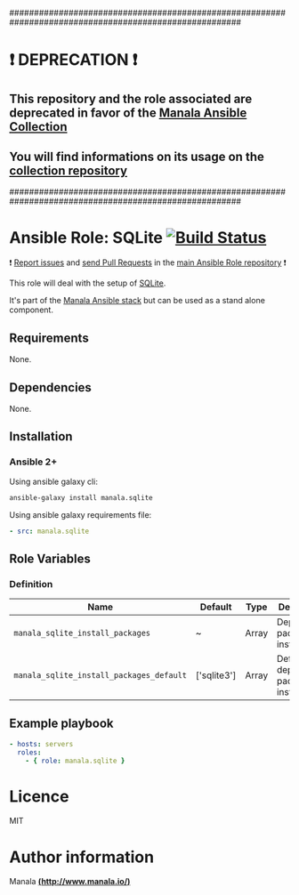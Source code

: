 #######################################################################################################

# :exclamation: DEPRECATION :exclamation:

## This repository and the role associated are deprecated in favor of the [Manala Ansible Collection](https://galaxy.ansible.com/manala/roles)

## You will find informations on its usage on the [collection repository](https://github.com/manala/ansible-roles)

#######################################################################################################

# Ansible Role: SQLite [![Build Status](https://travis-ci.org/manala/ansible-role-sqlite.svg?branch=master)](https://travis-ci.org/manala/ansible-role-sqlite)

:exclamation: [Report issues](https://github.com/manala/ansible-roles/issues) and [send Pull Requests](https://github.com/manala/ansible-roles/pulls) in the [main Ansible Role repository](https://github.com/manala/ansible-roles) :exclamation:

This role will deal with the setup of [SQLite](https://www.sqlite.org/).

It's part of the [Manala Ansible stack](http://www.manala.io) but can be used as a stand alone component.

## Requirements

None.

## Dependencies

None.

## Installation

### Ansible 2+

Using ansible galaxy cli:

```bash
ansible-galaxy install manala.sqlite
```

Using ansible galaxy requirements file:

```yaml
- src: manala.sqlite
```

## Role Variables

### Definition

| Name                                     | Default     | Type  | Description                            |
| ---------------------------------------- | ----------- | ----- | -------------------------------------- |
| `manala_sqlite_install_packages`         | ~           | Array | Dependency packages to install         |
| `manala_sqlite_install_packages_default` | ['sqlite3'] | Array | Default dependency packages to install |

## Example playbook

```yaml
- hosts: servers
  roles:
    - { role: manala.sqlite }
```

# Licence

MIT

# Author information

Manala [**(http://www.manala.io/)**](http://www.manala.io)
